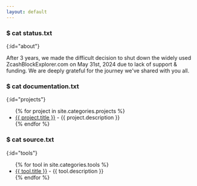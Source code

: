 ```yaml
---
layout: default
---
```


### $ cat status.txt
{:id="about"}

After 3 years, we made the difficult decision to shut down the widely used ZcashBlockExplorer.com on May 31st, 2024 due to lack of support & funding. We are deeply grateful for the journey we've shared with you all. 

### $ cat documentation.txt
{:id="projects"}

<ul>
{% for project in site.categories.projects %}
<li><a href="{{ project.link }}">{{ project.title }}</a> - {{ project.description }}</li>
{% endfor %}
</ul>

### $ cat source.txt
{:id="tools"}

<ul>
{% for tool in site.categories.tools %}
<li><a href="{{ tool.link }}">{{ tool.title }}</a> - {{ tool.description }}</li>
{% endfor %}
</ul>
